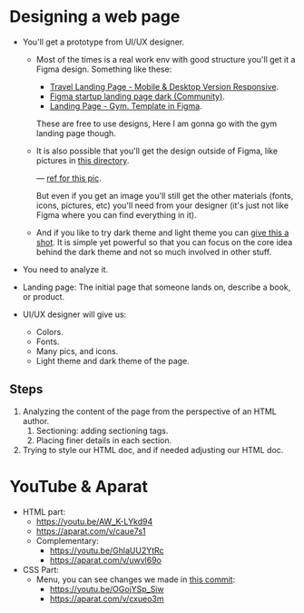 # Designing a web page

- You'll get a prototype from UI/UX designer.

  - Most of the times is a real work env with good structure you'll get it a Figma design. Something like these:

    - [Travel Landing Page - Mobile & Desktop Version Responsive](https://www.figma.com/community/file/1383381592193568758).
    - [Figma startup landing page dark (Community)](https://www.figma.com/community/file/827488004796756851).
    - [Landing Page - Gym. Template in Figma](https://www.figma.com/community/file/1260888393015798147/landing-page-gym-template-in-figma).

    These are free to use designs, Here I am gonna go with the gym landing page though.

  - It is also possible that you'll get the design outside of Figma, like pictures in [this directory](./motivation/).

    &mdash; [ref for this pic](https://www.bypeople.com/desktop-mobile-portfolio-sketch-landing-page/).

    But even if you get an image you'll still get the other materials (fonts, icons, pictures, etc) you'll need from your designer (it's just not like Figma where you can find everything in it).

  - And if you like to try dark theme and light theme you can [give this a shot](./simple-landing-page/design.png). It is simple yet powerful so that you can focus on the core idea behind the dark theme and not so much involved in other stuff.

- You need to analyze it.
- Landing page: The initial page that someone lands on, describe a book, or product.
- UI/UX designer will give us:
  - Colors.
  - Fonts.
  - Many pics, and icons.
  - Light theme and dark theme of the page.

## Steps

1. Analyzing the content of the page from the perspective of an HTML author.
   1. Sectioning: adding sectioning tags.
   2. Placing finer details in each section.
2. Trying to style our HTML doc, and if needed adjusting our HTML doc.

# YouTube & Aparat

- HTML part:
  - https://youtu.be/AW_K-LYkd94
  - https://aparat.com/v/caue7s1
  - Complementary:
    - https://youtu.be/GhlaUU2YtRc
    - https://aparat.com/v/uwvl69o
- CSS Part:
  - Menu, you can see changes we made in [this commit](https://github.com/kasir-barati/html-css/commit/c5861aa883603bf33d9f94281c736422cc855bec):
    - https://youtu.be/OGojYSp_Siw
    - https://aparat.com/v/cxueo3m
